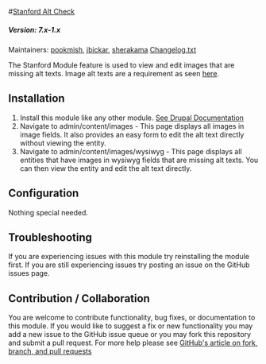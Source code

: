 #[Stanford Alt Check](https://github.com/SU-SWS/stanford_alt_check)
##### Version: 7.x-1.x

Maintainers: [pookmish](https://github.com/pookmish), [jbickar](https://github.com/jbickar), [sherakama](https://github.com/sherakama)
[Changelog.txt](CHANGELOG.txt)

The Stanford Module feature is used to view and edit images that are missing alt texts. Image alt texts are a 
requirement as seen [here](https://www.w3.org/TR/WCAG20-TECHS/H37.html).


Installation
---

1. Install this module like any other module. [See Drupal Documentation](https://drupal.org/documentation/install/modules-themes/modules-7)
2. Navigate to admin/content/images - This page displays all images in image fields. It also provides an easy form to
 edit the alt text directly without viewing the entity.
3. Navigate to admin/content/images/wysiwyg - This page displays all entities that have images in wysiwyg fields that 
 are missing alt texts. You can then view the entity and edit the alt text directly.

Configuration
---

Nothing special needed.

Troubleshooting
---

If you are experiencing issues with this module try reinstalling the module first. If you are still experiencing issues try posting an issue on the GitHub issues page.

Contribution / Collaboration
---

You are welcome to contribute functionality, bug fixes, or documentation to this module. If you would like to suggest a fix or new functionality you may add a new issue to the GitHub issue queue or you may fork this repository and submit a pull request. For more help please see [GitHub's article on fork, branch, and pull requests](https://help.github.com/articles/using-pull-requests)

